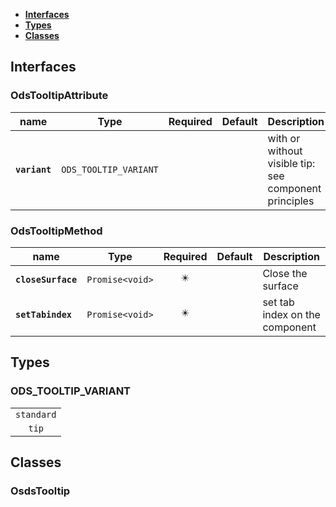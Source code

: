 * [**Interfaces**](#interfaces)
* [**Types**](#types)
* [**Classes**](#classes)

## Interfaces

### OdsTooltipAttribute
|name | Type | Required | Default | Description|
|---|---|:---:|---|---|
|**`variant`** | `ODS_TOOLTIP_VARIANT` |  |  | with or without visible tip: see component principles|

### OdsTooltipMethod
|name | Type | Required | Default | Description|
|---|---|:---:|---|---|
|**`closeSurface`** | `Promise<void>` | ✴️ |  | Close the surface|
|**`setTabindex`** | `Promise<void>` | ✴️ |  | set tab index on the component|

## Types

### ODS_TOOLTIP_VARIANT
|  |
|:---:|
| `standard` |
| `tip` |

## Classes

### OsdsTooltip